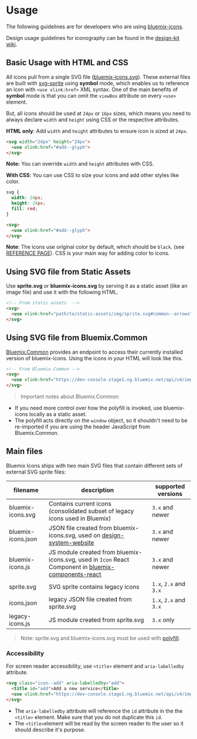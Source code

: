 # Usage

The following guidelines are for developers who are using [bluemix-icons](https://github.ibm.com/Bluemix/bluemix-icons).

Design usage guidelines for iconography can be found in the [design-kit wiki](https://github.ibm.com/Bluemix/design-kit/wiki/Iconography---Usage).

## Basic Usage with HTML and CSS

All icons pull from a single SVG file ([bluemix-icons.svg]()).
These external files are built with [svg-sprite]() using **symbol** mode, which enables us to reference an icon with `<use xlink:href>` XML syntax. One of the main benefits of **symbol** mode is that you can omit the `viewBox` attribute on every `<use>` element.

But, all icons should be used at `24px` or `16px` sizes, which means you need to always declare `width` and `height` using CSS or the respective attributes.

**HTML only**: Add `width` and `height` attributes to ensure icon is sized at `24px`.

```html
<svg width="24px" height="24px">
  <use xlink:href="#add--glyph">
</svg>
```
**Note:** You can override `width` and `height` attributes with CSS.

**With CSS**: You can use CSS to size your icons and add other styles like color.
```css
svg {
  width: 24px;
  height: 24px;
  fill: red;
}
```
```html
<svg>
  <use xlink:href="#add--glyph">
</svg>
```

**Note**: The icons use original color by default, which should be `black`. (see [REFERENCE PAGE](https://pages.github.ibm.com/Bluemix/bluemix-icons/)). CSS is your main way for adding color to icons.

## Using SVG file from Static Assets

Use **sprite.svg** or **bluemix-icons.svg** by serving it as a static asset (like an image file) and use it with the following HTML. 

```html
<!-- From static assets  -->
<svg>
  <use xlink:href="path/to/static-assets/img/sprite.svg#common--arrows"></use>
</svg>
```

## Using SVG file from Bluemix.Common

[Bluemix.Common](https://github.ibm.com/Bluemix/Bluemix.Common) provides an endpoint to access their currently installed version of bluemix-icons. Using the icons in your HTML will look like this.

```html
<!-- From Bluemix.Common -->
<svg>
  <use xlink:href="https://dev-console.stage1.ng.bluemix.net/api/v4/img/sprite.svg#common--arrows"></use>
</svg>
```

> Important notes about Bluemix.Common:
- If you need more control over how the polyfill is invoked, use bluemix-icons locally as a static asset.
- The polyfill acts directly on the `window` object, so it shouldn't need to be re-imported if you are using the header JavaScript from Bluemix.Common.

## Main files

Bluemix Icons ships with two main SVG files that contain different sets of external SVG sprite files:

| filename | description | supported versions|
|-----|--------|---------------|
|bluemix-icons.svg| Contains current icons (consolidated subset of legacy icons used in Bluemix) | `3.x` and newer|
|bluemix-icons.json| JSON file created from bluemix-icons.svg, used on [design-system-website](http://design-system.stage1.mybluemix.net/essentials/iconography.html#library) | `3.x` and newer|
|bluemix-icons.js| JS module created from bluemix-icons.svg, used in `Icon` React Component in [bluemix-components-react](https://github.ibm.com/Bluemix/bluemix-components-react) | `3.x` and newer|
|sprite.svg| SVG sprite contains legacy icons | `1.x`, `2.x` and `3.x`|
|icons.json| legacy JSON file created from sprite.svg | `1.x`, `2.x` and `3.x`|
|legacy-icons.js| JS module created from sprite.svg | `3.x` only|

> Note: sprite.svg and bluemix-icons.svg must be used with [polyfill]().


### Accessibility

For screen reader accessibility, use `<title>` element and `aria-labelledby` attribute.

```html
<svg class="icon--add" aria-labelledby="add">
  <title id="add">Add a new service</title>
  <use xlink:href="https://dev-console.stage1.ng.bluemix.net/api/v4/img/sprite.svg#common--add"></use>
</svg>
```
* The `aria-labelledby` attribute will reference the `id` attribute in the the `<title>` element.
Make sure that you do not duplicate this `id`.
* The `<title>`element will be read by the screen reader to the user so it should describe it's purpose.
